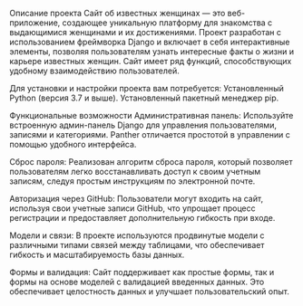 Описание проекта
Сайт об известных женщинах — это веб-приложение, создающее уникальную платформу для знакомства с выдающимися женщинами и их достижениями. 
Проект разработан с использованием фреймворка Django и включает в себя интерактивные элементы, позволяя пользователям узнать интересные факты о жизни и карьере известных 
женщин. Сайт имеет ряд функций, способствующих удобному взаимодействию пользователей.

Для установки и настройки проекта вам потребуется:
    Установленный Python (версия 3.7 и выше).
    Установленный пакетный менеджер pip.

Функциональные возможности
 Административная панель: 
  Используйте встроенную админ-панель Django для управления пользователями, записями и категориями. 
  Panther отличается простотой в управлении с помощью удобного интерфейса.

 Сброс пароля: 
  Реализован алгоритм сброса пароля, который позволяет пользователям легко восстанавливать доступ к 
  своим учетным записям, следуя простым инструкциям по электронной почте.

 Авторизация через GitHub: 
  Пользователи могут входить на сайт, используя свои учетные записи GitHub, что упрощает процесс регистрации 
  и предоставляет дополнительную гибкость при входе.

 Модели и связи: 
  В проекте используются продвинутые модели с различными типами связей между таблицами, что обеспечивает гибкость 
  и масштабируемость базы данных.

 Формы и валидация: 
  Сайт поддерживает как простые формы, так и формы на основе моделей с валидацией введенных данных. Это обеспечивает 
  целостность данных и улучшает пользовательский опыт.

